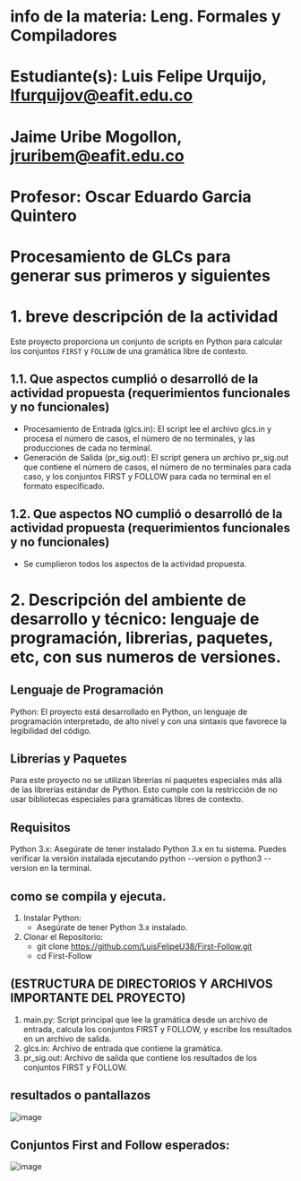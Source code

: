 # info de la materia: Leng. Formales y Compiladores
#
# Estudiante(s): Luis Felipe Urquijo, lfurquijov@eafit.edu.co
#                Jaime Uribe Mogollon, jruribem@eafit.edu.co
#
# Profesor: Oscar Eduardo Garcia Quintero
#
# Procesamiento de GLCs para generar sus primeros y siguientes
#
# 1. breve descripción de la actividad
Este proyecto proporciona un conjunto de scripts en Python para calcular los conjuntos `FIRST` y `FOLLOW` de una gramática libre de contexto.
## 1.1. Que aspectos cumplió o desarrolló de la actividad propuesta (requerimientos funcionales y no funcionales)
- Procesamiento de Entrada (glcs.in):
El script lee el archivo glcs.in y procesa el número de casos, el número de no terminales, y las producciones de cada no terminal.
- Generación de Salida (pr_sig.out):
El script genera un archivo pr_sig.out que contiene el número de casos, el número de no terminales para cada caso, y los conjuntos FIRST y FOLLOW para cada no terminal en el formato especificado.
## 1.2. Que aspectos NO cumplió o desarrolló de la actividad propuesta  (requerimientos funcionales y no funcionales)
- Se cumplieron todos los aspectos de la actividad propuesta.
# 2. Descripción del ambiente de desarrollo y técnico: lenguaje de programación, librerias, paquetes, etc, con sus numeros de versiones.
## Lenguaje de Programación
Python: El proyecto está desarrollado en Python, un lenguaje de programación interpretado, de alto nivel y con una sintaxis que favorece la legibilidad del código.
## Librerías y Paquetes
Para este proyecto no se utilizan librerías ni paquetes especiales más allá de las librerías estándar de Python. Esto cumple con la restricción de no usar bibliotecas especiales para gramáticas libres de contexto.
## Requisitos
Python 3.x: Asegúrate de tener instalado Python 3.x en tu sistema. Puedes verificar la versión instalada ejecutando python --version o python3 --version en la terminal.
## como se compila y ejecuta.
1. Instalar Python:
   - Asegúrate de tener Python 3.x instalado.
2. Clonar el Repositorio:
   - git clone https://github.com/LuisFelipeU38/First-Follow.git
   - cd First-Follow
## (ESTRUCTURA DE DIRECTORIOS Y ARCHIVOS IMPORTANTE DEL PROYECTO)
1. main.py: Script principal que lee la gramática desde un archivo de entrada, calcula los conjuntos FIRST y FOLLOW, y escribe los resultados en un archivo de salida.
2. glcs.in: Archivo de entrada que contiene la gramática.
3. pr_sig.out: Archivo de salida que contiene los resultados de los conjuntos FIRST y FOLLOW.
## resultados o pantallazos 
![image](https://github.com/LuisFelipeU38/First-Follow/assets/83362726/8901ebc3-2668-4dec-91b9-cdac40c3e634)
## Conjuntos First and Follow esperados:
![image](https://github.com/LuisFelipeU38/First-Follow/assets/83362726/d7a04bc4-f9a4-4515-8771-7c48e3d47f2f)


